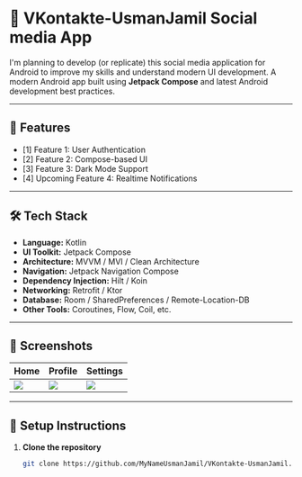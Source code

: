# 📱 VKontakte-UsmanJamil Social media App
I'm planning to develop (or replicate) this social media application for Android to improve my skills and understand modern UI development.
A modern Android app built using **Jetpack Compose** and latest Android development best practices.

---

## 🚀 Features

- [1] Feature 1: User Authentication 
- [2] Feature 2: Compose-based UI 
- [3] Feature 3: Dark Mode Support
- [4] Upcoming Feature 4: Realtime Notifications

---

## 🛠️ Tech Stack

- **Language:** Kotlin
- **UI Toolkit:** Jetpack Compose
- **Architecture:** MVVM / MVI / Clean Architecture <!-- Choose the one you're using -->
- **Navigation:** Jetpack Navigation Compose
- **Dependency Injection:** Hilt / Koin
- **Networking:** Retrofit / Ktor
- **Database:** Room / SharedPreferences / Remote-Location-DB
- **Other Tools:** Coroutines, Flow, Coil, etc.

---

## 📸 Screenshots

| Home | Profile | Settings |
|------|---------|----------|
| ![](screenshots/home.png) | ![](screenshots/profile.png) | ![](screenshots/settings.png) |

---

## 🔧 Setup Instructions

1. **Clone the repository**
   ```bash
   git clone https://github.com/MyNameUsmanJamil/VKontakte-UsmanJamil.git



